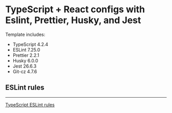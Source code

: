 # TypeScript + React configs with Eslint, Prettier, Husky, and Jest 

Template includes:

* TypeScript 4.2.4
* ESLint 7.25.0
* Prettier 2.2.1
* Husky 6.0.0
* Jest 26.6.3
* Git-cz 4.7.6

## ESLint rules
---
[TypeScript ESLint rules](https://github.com/typescript-eslint/typescript-eslint/tree/master/packages/eslint-plugin)


